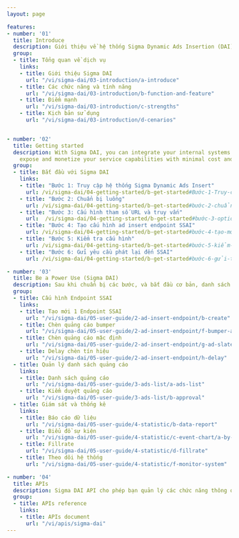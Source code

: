 ```yaml
---
layout: page

features:
- number: '01'
  title: Introduce
  description: Giới thiệu về hệ thống Sigma Dynamic Ads Insertion (DAI) và cách hoạt động của nó.
  group:
  - title: Tổng quan về dịch vụ
    links:
    - title: Giới thiệu Sigma DAI
      url: "/vi/sigma-dai/03-introduction/a-introduce"
    - title: Các chức năng và tính năng
      url: "/vi/sigma-dai/03-introduction/b-function-and-feature"
    - title: Điểm mạnh
      url: "/vi/sigma-dai/03-introduction/c-strengths"
    - title: Kịch bản sử dụng
      url: "/vi/sigma-dai/03-introduction/d-cenarios"


- number: '02'
  title: Getting started
  description: With Sigma DAI, you can integrate your internal systems and selectively
    expose and monetize your service capabilities with minimal cost and risk.
  group:
  - title: Bắt đầu với Sigma DAI
    links:
    - title: "Bước 1: Truy cập hệ thống Sigma Dynamic Ads Insert"
      url: /vi/sigma-dai/04-getting-started/b-get-started#Bước-1-Truy-cập-vào-hệ-thống-Sigma-Dynamic-Ads-Insert
    - title: "Bước 2: Chuẩn bị luồng"
      url: /vi/sigma-dai/04-getting-started/b-get-started#bước-2-chuẩn-bị-luồng
    - title: "Bước 3: Cấu hình tham số URL và truy vấn"
      url:  /vi/sigma-dai/04-getting-started/b-get-started#bước-3-optional-chuẩn-bị-cấu-hình-các-tham-số-url-của-máy-chủ-quảng-cáo-ads-request-và-các-tham-số-truy-vấ n-parameter
    - title: "Bước 4: Tạo cấu hình ad insert endpoint SSAI"
      url: /vi/sigma-dai/04-getting-started/b-get-started#bước-4-tạo-mới-cấu-hình-ad-insert-endpoint-ssai
    - title: "Bước 5: Kiểm tra cấu hình"
      url: /vi/sigma-dai/04-getting-started/b-get-started#bước-5-kiểm-tra-cấu-hình
    - title: "Bước 6: Gửi yêu cầu phát lại đến SSAI"
      url: /vi/sigma-dai/04-getting-started/b-get-started#bước-6-gửi-thông-tin-yêu-cầu-đến-máy-chủ-ssai

- number: '03'
  title: Be a Power Use (Sigma DAI)
  description: Sau khi chuẩn bị các bước, và bắt đầu cơ bản, danh sách này giúp bạn làm chủ hệ thống Sigma DAI.
  group:
  - title: Cấu hình Endpoint SSAI
    links:
    - title: Tạo mới 1 Endpoint SSAI
      url: "/vi/sigma-dai/05-user-guide/2-ad-insert-endpoint/b-create"
    - title: Chèn quảng cáo bumper
      url: "/vi/sigma-dai/05-user-guide/2-ad-insert-endpoint/f-bumper-ad"
    - title: Chèn quảng cáo mặc định
      url: "/vi/sigma-dai/05-user-guide/2-ad-insert-endpoint/g-ad-slate"
    - title: Delay chèn tín hiệu
      url: "/vi/sigma-dai/05-user-guide/2-ad-insert-endpoint/h-delay"
  - title: Quản lý danh sách quảng cáo
    links: 
    - title: Danh sách quảng cáo
      url: "/vi/sigma-dai/05-user-guide/3-ads-list/a-ads-list"
    - title: Kiểm duyệt quảng cáo
      url: "/vi/sigma-dai/05-user-guide/3-ads-list/b-approval"
  - title: Giám sát và thống kê
    links:
    - title: Báo cáo dữ liệu
      url: "/vi/sigma-dai/05-user-guide/4-statistic/b-data-report"
    - title: Biểu đồ sự kiện
      url: "/vi/sigma-dai/05-user-guide/4-statistic/c-event-chart/a-by-endpoint"
    - title: Fillrate
      url: "/vi/sigma-dai/05-user-guide/4-statistic/d-fillrate"
    - title: Theo dõi hệ thống
      url: "/vi/sigma-dai/05-user-guide/4-statistic/f-monitor-system"

- number: '04'
  title: APIs
  description: Sigma DAI API cho phép bạn quản lý các chức năng thông qua api
  group:
  - title: APIs reference
    links:
    - title: APIs document
      url: "/vi/apis/sigma-dai"
---
```


<Timeline />
